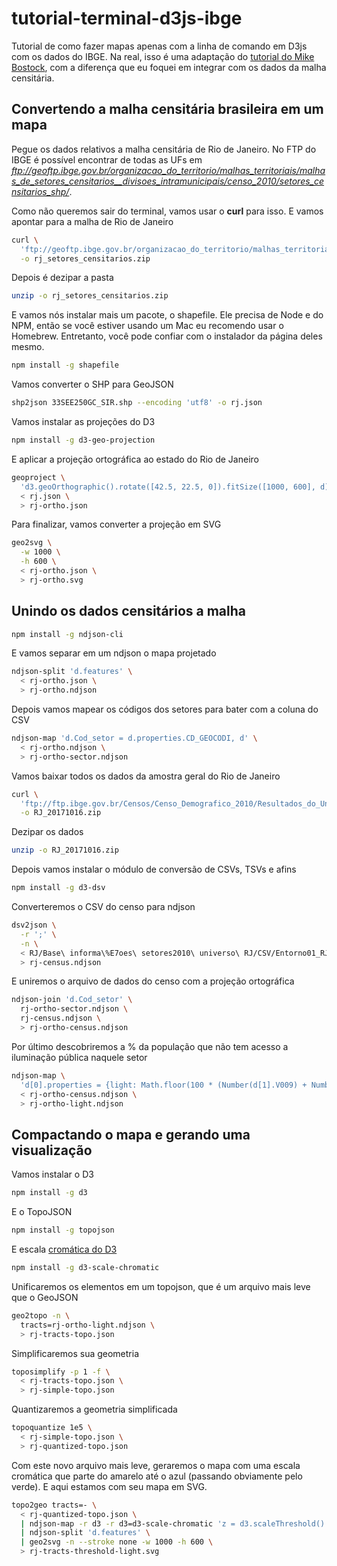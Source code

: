 # tutorial-terminal-d3js-ibge
Tutorial de como fazer mapas apenas com a linha de comando em D3js com os 
dados do IBGE. Na real, isso é uma adaptação do [tutorial do Mike Bostock](https://medium.com/@mbostock/command-line-cartography-part-1-897aa8f8ca2c), 
com a diferença que eu foquei em integrar com os dados da malha censitária.

## Convertendo a malha censitária brasileira em um mapa
Pegue os dados relativos a malha censitária de Rio de Janeiro. No FTP do IBGE
é possível encontrar de todas as UFs em _ftp://geoftp.ibge.gov.br/organizacao_do_territorio/malhas_territoriais/malhas_de_setores_censitarios__divisoes_intramunicipais/censo_2010/setores_censitarios_shp/_.  
  
Como não queremos sair do terminal, vamos usar o __curl__ para isso. E vamos
apontar para a malha de Rio de Janeiro 

```bash
curl \
  'ftp://geoftp.ibge.gov.br/organizacao_do_territorio/malhas_territoriais/malhas_de_setores_censitarios__divisoes_intramunicipais/censo_2010/setores_censitarios_shp/rj/rj_setores_censitarios.zip' \
  -o rj_setores_censitarios.zip
```

Depois é dezipar a pasta

```bash
unzip -o rj_setores_censitarios.zip
```

E vamos nós instalar mais um pacote, o shapefile. Ele precisa de 
Node e do NPM, então se você estiver usando um Mac eu recomendo usar o Homebrew. 
Entretanto, você pode confiar  com o instalador da página deles mesmo.

```bash
npm install -g shapefile
```

Vamos converter o SHP para GeoJSON

```bash
shp2json 33SEE250GC_SIR.shp --encoding 'utf8' -o rj.json
```

Vamos instalar as projeções do D3

```bash
npm install -g d3-geo-projection
```

E aplicar a projeção ortográfica ao estado do Rio de Janeiro

```bash
geoproject \
  'd3.geoOrthographic().rotate([42.5, 22.5, 0]).fitSize([1000, 600], d)' \
  < rj.json \
  > rj-ortho.json
```

Para finalizar, vamos converter a projeção em SVG

```bash
geo2svg \
  -w 1000 \
  -h 600 \
  < rj-ortho.json \
  > rj-ortho.svg
```

## Unindo os dados censitários a malha

```bash
npm install -g ndjson-cli
```

E vamos separar em um ndjson o mapa projetado

```bash
ndjson-split 'd.features' \
  < rj-ortho.json \
  > rj-ortho.ndjson
```

Depois vamos mapear os códigos dos setores para bater com a coluna do CSV

```bash
ndjson-map 'd.Cod_setor = d.properties.CD_GEOCODI, d' \
  < rj-ortho.ndjson \
  > rj-ortho-sector.ndjson
```

Vamos baixar todos os dados da amostra geral do Rio de Janeiro

```bash
curl \
  'ftp://ftp.ibge.gov.br/Censos/Censo_Demografico_2010/Resultados_do_Universo/Agregados_por_Setores_Censitarios/RJ_20171016.zip' \
  -o RJ_20171016.zip
```

Dezipar os dados

```bash
unzip -o RJ_20171016.zip
```

Depois vamos instalar o módulo de conversão de CSVs, TSVs e afins

```bash
npm install -g d3-dsv
```

Converteremos o CSV do censo para ndjson

```bash
dsv2json \
  -r ';' \
  -n \
  < RJ/Base\ informa\%E7oes\ setores2010\ universo\ RJ/CSV/Entorno01_RJ.csv \
  > rj-census.ndjson
```

E uniremos o arquivo de dados do censo com a projeção ortográfica

```bash
ndjson-join 'd.Cod_setor' \
  rj-ortho-sector.ndjson \
  rj-census.ndjson \
  > rj-ortho-census.ndjson
```

Por último descobriremos a % da população que não tem acesso a iluminação
pública naquele setor

```bash
ndjson-map \
  'd[0].properties = {light: Math.floor(100 * (Number(d[1].V009) + Number(d[1].V011) + Number(d[1].V013)) / d[1].V001)}, d[0]' \
  < rj-ortho-census.ndjson \
  > rj-ortho-light.ndjson
```

## Compactando o mapa e gerando uma visualização

Vamos instalar o D3

```bash
npm install -g d3
```

E o TopoJSON

```bash
npm install -g topojson
```

E escala [cromática do D3](https://github.com/d3/d3-scale-chromatic)

```bash
npm install -g d3-scale-chromatic
```

Unificaremos os elementos em um topojson, que é um arquivo mais leve que o GeoJSON

```bash
geo2topo -n \
  tracts=rj-ortho-light.ndjson \
  > rj-tracts-topo.json
```

Simplificaremos sua geometria

```bash
toposimplify -p 1 -f \
  < rj-tracts-topo.json \
  > rj-simple-topo.json
```

Quantizaremos a geometria simplificada

```bash
topoquantize 1e5 \
  < rj-simple-topo.json \
  > rj-quantized-topo.json
```

Com este novo arquivo mais leve, geraremos o mapa com uma escala cromática que 
parte do amarelo até o azul (passando obviamente pelo verde). E aqui estamos com 
seu mapa em SVG. 

```bash
topo2geo tracts=- \
  < rj-quantized-topo.json \
  | ndjson-map -r d3 -r d3=d3-scale-chromatic 'z = d3.scaleThreshold().domain([0, 10, 20, 30, 40, 50, 60, 70, 80, 90, 100]).range(d3.schemeYlGnBu[9]), d.features.forEach(f => f.properties.fill = z(f.properties.light)), d' \
  | ndjson-split 'd.features' \
  | geo2svg -n --stroke none -w 1000 -h 600 \
  > rj-tracts-threshold-light.svg
  ```
